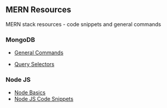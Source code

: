 ## MERN Resources
MERN stack resources - code snippets and general commands

### MongoDB
- [General Commands](MongoDB/Commands.md)


- [Query Selectors](MongoDB/QuerySelector.md)


### Node JS
- [Node Basics](NodeJS/Node.md)
- [Node JS Code Snippets](NodeJS/code.md)

